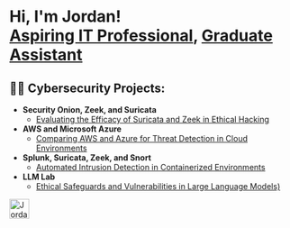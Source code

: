 <h1>Hi, I'm Jordan! <br/><a href="https://github.com/JordanS89">Aspiring IT Professional</a>, <a href="https://www.linkedin.com/in/joshmadakor/">Graduate Assistant</a></h1>

<h2>👨‍💻 Cybersecurity Projects:</h2>

- <b>Security Onion, Zeek, and Suricata</b>
  - [Evaluating the Efficacy of Suricata and Zeek in Ethical Hacking](https://github.com/JordanS89/Evaluating-the-Efficacy-of-Suricata-and-Zeek-in-Ethical-Hacking)
- <b>AWS and Microsoft Azure</b>
  - [Comparing AWS and Azure for Threat Detection in Cloud Environments](https://github.com/JordanS89/Comparing-AWS-and-Azure-for-Threat-Detection-in-Cloud-Environments/tree/main) <b></b>
- <b>Splunk, Suricata, Zeek, and Snort</b>
  - [Automated Intrusion Detection in Containerized Environments](https://github.com/JordanS89/Automated-Intrusion-Detection-in-Containerized-Environments/blob/main/README.md)
- <b>LLM Lab</b>
  - [Ethical Safeguards and Vulnerabilities in Large Language Models)](https://github.com/joshmadakor1/EncrypterPOC)

[<img align="left" alt="Jordan Stuckey | LinkedIn" width="35px" src="https://img.icons8.com/?size=100&id=13930&format=png&color=000000" />][linkedin]

[linkedin]: https://www.linkedin.com/in/jordan-stuckey-9320a920a/


<!--
**joshmadakor1/joshmadakor1** is a ✨ _special_ ✨ repository because its `README.md` (this file) appears on your GitHub profile.

Here are some ideas to get you started:

- 🔭 I’m currently working on ...
- 🌱 I’m currently learning ...
- 👯 I’m looking to collaborate on ...
- 🤔 I’m looking for help with ...
- 💬 Ask me about ...
- 📫 How to reach me: ...
- 😄 Pronouns: ...
- ⚡ Fun fact: ...
-->
